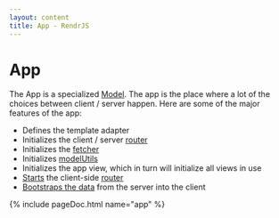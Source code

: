 ```yaml
---
layout: content
title: App - RendrJS
---
```


# App

The App is a specialized [Model](/model).  The app is the place where a lot of the choices between client / server happen. Here are some of the major features of the app:

- Defines the template adapter
- Initializes the client / server [router](/router)
- Initializes the [fetcher](/fetcher)
- Initializes [modelUtils](/model-utils)
- Initializes the app view, which in turn will initialize all views in use
- [Starts](#start) the client-side [router](/router)
- [Bootstraps the data](#bootstrapData) from the server into the client

{% include pageDoc.html name="app" %}

